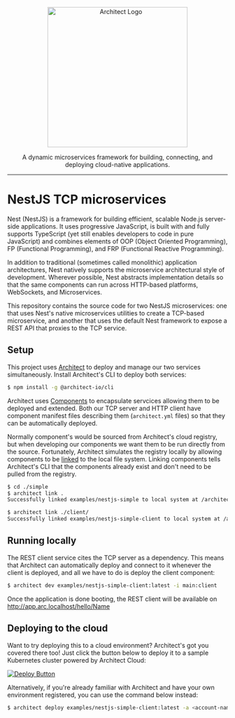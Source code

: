 <p align="center">
  <a href="//architect.io" target="blank"><img src="https://docs.architect.io/img/logo.svg" width="320" alt="Architect Logo" /></a>
</p>

<p align="center">
  A dynamic microservices framework for building, connecting, and deploying cloud-native applications.
</p>

---

# NestJS TCP microservices

Nest (NestJS) is a framework for building efficient, scalable Node.js server-side applications. It uses progressive JavaScript, is built with and fully supports TypeScript (yet still enables developers to code in pure JavaScript) and combines elements of OOP (Object Oriented Programming), FP (Functional Programming), and FRP (Functional Reactive Programming).

In addition to traditional (sometimes called monolithic) application architectures, Nest natively supports the microservice architectural style of development. Wherever possible, Nest abstracts implementation details so that the same components can run across HTTP-based platforms, WebSockets, and Microservices.

This repository contains the source code for two NestJS microservices: one that uses Nest's native microservices utilities to create a TCP-based microservice, and another that uses the default Nest framework to expose a REST API that proxies to the TCP service.

## Setup

This project uses [Architect](https://architect.io) to deploy and manage our two services simultaneously. Install Architect's CLI to deploy both services:

```bash
$ npm install -g @architect-io/cli
```

Architect uses [Components](https://docs.architect.io) to encapsulate servcices allowing them to be deployed and extended. Both our TCP server and HTTP client have component manifest files describing them (`architect.yml` files) so that they can be automatically deployed.

Normally component's would be sourced from Architect's cloud registry, but when developing our components we want them to be run directly from the source. Fortunately, Architect simulates the registry locally by allowing components to be [linked](https://www.architect.io/docs/guides/developing-multiple-components#component-linking) to the local file system. Linking components tells Architect's CLI that the components already exist and don't need to be pulled from the registry.

```bash
$ cd ./simple
$ architect link .
Successfully linked examples/nestjs-simple to local system at /architect-cli/examples/nestjs-microservices/simple

$ architect link ./client/
Successfully linked examples/nestjs-simple-client to local system at /architect-cli/examples/nestjs-microservices/simple/client
```

## Running locally

The REST client service cites the TCP server as a dependency. This means that Architect can automatically deploy and connect to it whenever the client is deployed, and all we have to do is deploy the client component:

```bash
$ architect dev examples/nestjs-simple-client:latest -i main:client
```

Once the application is done booting, the REST client will be available on http://app.arc.localhost/hello/Name

## Deploying to the cloud

Want to try deploying this to a cloud environment? Architect's got you covered there too! Just click the button below to deploy it to a sample Kubernetes cluster powered by Architect Cloud:

[![Deploy Button](https://docs.architect.io/deploy-button.svg)](https://cloud.architect.io/examples/components/nestjs-simple-client/deploy?tag=latest&interface=main%3Aclient)

Alternatively, if you're already familiar with Architect and have your own environment registered, you can use the command below instead:

```sh
$ architect deploy examples/nestjs-simple-client:latest -a <account-name> -e <environment-name> -i main:client
```
